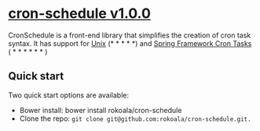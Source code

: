 # [cron-schedule v1.0.0](https://github.com/rokoala/cron-schedule)

CronSchedule is a front-end library that simplifies the creation of cron task syntax. It has support for [Unix](https://en.wikipedia.org/wiki/Cron) (* * * * *) and [Spring Framework Cron Tasks](http://docs.spring.io/spring/docs/current/javadoc-api/org/springframework/scheduling/support/CronSequenceGenerator.html) ( * * * * * * ) 

## Quick start

Two quick start options are available:

* Bower install: bower install rokoala/cron-schedule
* Clone the repo: `git clone git@github.com:rokoala/cron-schedule.git.`

